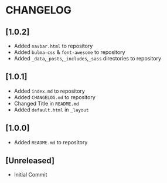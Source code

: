 # CHANGELOG

## [1.0.2]
  - Added `navbar.html` to repository
  - Added `bulma-css` & `font-awesome` to repository
  - Added `_data`,`_posts`,`_includes`,`_sass` directories to repository

## [1.0.1]
  - Added `index.md` to repository
  - Added `CHANGELOG.md` to repository
  - Changed Title in `README.md`
  - Added `default.html` in `_layout`

## [1.0.0]
  - Added `README.md` to repository

## [Unreleased]
  - Initial Commit